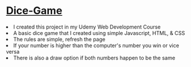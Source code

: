 <h1><a href="https://gsherm23.github.io/Dice-Game-Project/">Dice-Game</a></h1>
<li> I created this project in my Udemy Web Development Course </li>
<li> A basic dice game that I created using simple Javascript, HTML, & CSS  </li>
<li> The rules are simple, refresh the page </li>
<li> If your number is higher than the computer's number you win or vice versa </li>
<li> There is also a draw option if both numbers happen to be the same </li>
